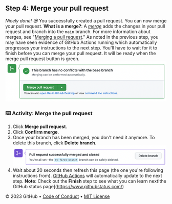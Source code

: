 <!--
  <<< Author notes: Step 4 >>>
  Just a historic note: The previous version of this step required responding
  to a pull request review before merging. The previous version also handled
  if users accidentally closed without merging.
-->
## Step 4: Merge your pull request
_Nicely done! :sunglasses:_
You successfully created a pull request. You can now merge your pull request.
**What is a merge?**: A _[merge](https://docs.github.com/en/get-started/quickstart/github-glossary#merge)_ adds the changes in your pull request and branch into the `main` branch. For more information about merges, see "[Merging a pull request](https://docs.github.com/en/pull-requests/collaborating-with-pull-requests/incorporating-changes-from-a-pull-request/merging-a-pull-request)."
As noted in the previous step, you may have seen evidence of GitHub Actions running which automatically progresses your instructions to the next step. You'll have to wait for it to finish before you can merge your pull request. It will be ready when the merge pull request button is green.
![screenshot of green merge pull request button](/images/Green-merge-pull-request.png)
### :keyboard: Activity: Merge the pull request
1. Click **Merge pull request**.
2. Click **Confirm merge**.
3. Once your branch has been merged, you don't need it anymore. To delete this branch, click **Delete branch**.
   <img alt="screenshot showing delete branch button" src="/images/delete-branch.png"/>
4. Wait about 20 seconds then refresh this page (the one you're following instructions from). [GitHub Actions](https://docs.github.com/en/actions) will automatically update to the next step.
   **Note**: Check out the **Finish** step to see what you can learn next!the GitHub status page](https://www.githubstatus.com/)

&copy; 2023 GitHub &bull; [Code of Conduct](https://www.contributor-covenant.org/version/2/1/code_of_conduct/code_of_conduct.md) &bull; [MIT License](https://gh.io/mit)

</footer>
